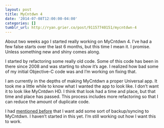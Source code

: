 ```yaml
---
layout: post
title: MyCntdwn 4
date: '2014-07-08T12:00:00-04:00'
categories: []
tumblr_url: http://ryan.grier.co/post/91157740151/mycntdwn-4
---
```

About two weeks ago I started really working on MyCntdwn 4. I’ve had a few false starts over the last 6 months, but this time I mean it. I promise. Unless something new and shiny comes along.

I started by refactoring some really old code. Some of this code has been in there since 2008 and was starting to show it’s age. I realized how bad some of my initial Objective-C code was and I’m working on fixing that.

I am currently in the depths of making MyCntdwn a proper Universal app. It took me a little while to know what I wanted the app to look like. I don’t want it to look like MyCntdwn HD. I think that look had a time and place, but that time and place has passed. This process includes more refactoring so that I can reduce the amount of duplicate code.

I had [mentioned before](/2014/05/09/mycntdwn-where-to-go/) that I want add some sort of backup/syncing to MyCntdwn. I haven’t started in this yet.  I’m still working out how I want this to work.
